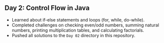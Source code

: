 ## Day 2: Control Flow in Java
- Learned about if-else statements and loops (for, while, do-while).
- Completed challenges on checking even/odd numbers, summing natural numbers, printing multiplication tables, and calculating factorials.
- Pushed all solutions to the `Day 02` directory in this repository.
